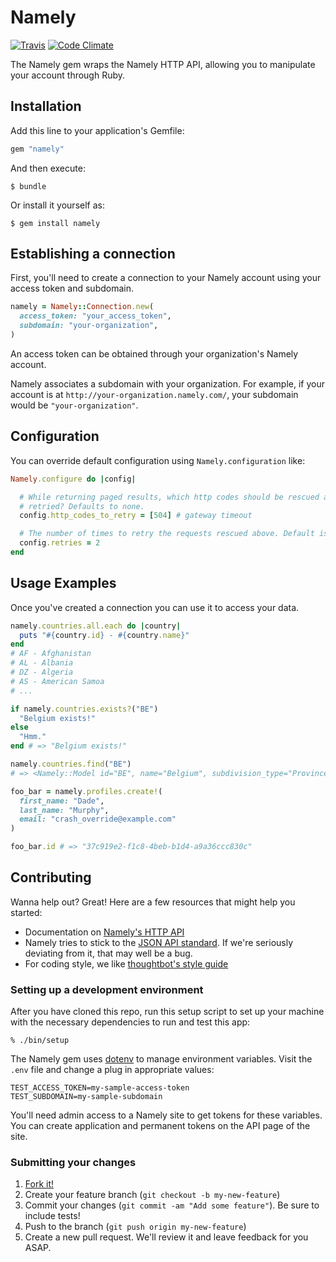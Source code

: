 # Namely

[![Travis](https://travis-ci.org/namely/ruby-client.svg?branch=master)](https://travis-ci.org/namely/ruby-client/builds)
[![Code Climate](https://codeclimate.com/github/namely/ruby-client/badges/gpa.svg)](https://codeclimate.com/github/namely/ruby-client)

The Namely gem wraps the Namely HTTP API, allowing you to manipulate
your account through Ruby.

## Installation

Add this line to your application's Gemfile:

```ruby
gem "namely"
```

And then execute:

    $ bundle

Or install it yourself as:

    $ gem install namely

## Establishing a connection

First, you'll need to create a connection to your Namely account using
your access token and subdomain.

```ruby
namely = Namely::Connection.new(
  access_token: "your_access_token",
  subdomain: "your-organization",
)
```

An access token can be obtained through your organization's Namely
account.

Namely associates a subdomain with your organization. For example, if
your account is at `http://your-organization.namely.com/`, your
subdomain would be `"your-organization"`.

## Configuration

You can override default configuration using `Namely.configuration` like:

```Ruby
Namely.configure do |config|

  # While returning paged results, which http codes should be rescued and
  # retried? Defaults to none.
  config.http_codes_to_retry = [504] # gateway timeout

  # The number of times to retry the requests rescued above. Default is 0
  config.retries = 2
end
```

## Usage Examples

Once you've created a connection you can use it to access your data.

```ruby
namely.countries.all.each do |country|
  puts "#{country.id} - #{country.name}"
end
# AF - Afghanistan
# AL - Albania
# DZ - Algeria
# AS - American Samoa
# ...
```

```ruby
if namely.countries.exists?("BE")
  "Belgium exists!"
else
  "Hmm."
end # => "Belgium exists!"
```

```ruby
namely.countries.find("BE")
# => <Namely::Model id="BE", name="Belgium", subdivision_type="Province", links={"subdivisions"=>[{"id"=>"BRU", "name"=>"Brussels"}, {"id"=>"VAN", "name"=>"Antwerpen (nl)"}, {"id"=>"VBR", "name"=>"Vlaams Brabant (nl)"}, {"id"=>"VLI", "name"=>"Limburg (nl)"}, {"id"=>"VOV", "name"=>"Oost-Vlaanderen (nl)"}, {"id"=>"VWV", "name"=>"West-Vlaanderen (nl)"}, {"id"=>"WBR", "name"=>"Brabant Wallon (fr)"}, {"id"=>"WHT", "name"=>"Hainaut (fr)"}, {"id"=>"WLG", "name"=>"Liège (fr)"}, {"id"=>"WLX", "name"=>"Luxembourg (fr)"}, {"id"=>"WNA", "name"=>"Namur (fr)"}]}>
```

```ruby
foo_bar = namely.profiles.create!(
  first_name: "Dade",
  last_name: "Murphy",
  email: "crash_override@example.com"
)

foo_bar.id # => "37c919e2-f1c8-4beb-b1d4-a9a36ccc830c"
```

## Contributing

Wanna help out? Great! Here are a few resources that might help you
started:

* Documentation on [Namely's HTTP API]
* Namely tries to stick to the [JSON API standard]. If we're seriously
  deviating from it, that may well be a bug.
* For coding style, we like [thoughtbot's style guide]

### Setting up a development environment

After you have cloned this repo, run this setup script to set up your machine
with the necessary dependencies to run and test this app:

    % ./bin/setup

The Namely gem uses [dotenv] to manage environment variables.
Visit the `.env` file and change a plug in appropriate values:

```
TEST_ACCESS_TOKEN=my-sample-access-token
TEST_SUBDOMAIN=my-sample-subdomain
```

You'll need admin access to a Namely site to get tokens for these
variables. You can create application and permanent tokens on the API
page of the site.

### Submitting your changes

1. [Fork it!]
2. Create your feature branch (`git checkout -b my-new-feature`)
3. Commit your changes (`git commit -am "Add some feature"`). Be sure
   to include tests!
4. Push to the branch (`git push origin my-new-feature`)
5. Create a new pull request. We'll review it and leave feedback for
   you ASAP.

[Namely's HTTP API]: https://developers.namely.com
[thoughtbot's style guide]: https://github.com/thoughtbot/guides/tree/master/style
[JSON API standard]: http://jsonapi.org/
[dotenv]: https://github.com/bkeepers/dotenv
[Fork it!]: https://github.com/namely/ruby-client/fork
